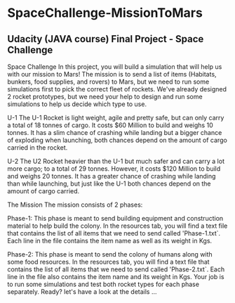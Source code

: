 # SpaceChallenge-MissionToMars
Udacity (JAVA course) Final Project - Space Challenge
------------------------------------------------------------------------------------------------------------------------------------------
Space Challenge
In this project, you will build a simulation that will help us with our mission to Mars!
The mission is to send a list of items (Habitats, bunkers, food supplies, and rovers) to Mars, but we need to run some
simulations first to pick the correct fleet of rockets.
We've already designed 2 rocket prototypes, but we need your help to design and run some simulations to help us decide
which type to use.

U-1
The U-1 Rocket is light weight, agile and pretty safe, but can only carry a total of 18 tonnes of cargo. It costs $60 Million to
build and weighs 10 tonnes. It has a slim chance of crashing while landing but a bigger chance of exploding when
launching, both chances depend on the amount of cargo carried in the rocket.

U-2
The U2 Rocket heavier than the U-1 but much safer and can carry a lot more cargo; to a total of 29 tonnes. However, it
costs $120 Million to build and weighs 20 tonnes. It has a greater chance of crashing while landing than while launching,
but just like the U-1 both chances depend on the amount of cargo carried.

The Mission
The mission consists of 2 phases:

Phase-1:
This phase is meant to send building equipment and construction material to help build the colony. In the resources tab,
you will find a text file that contains the list of all items that we need to send called 'Phase-1.txt`. Each line in the file
contains the item name as well as its weight in Kgs.

Phase-2:
This phase is meant to send the colony of humans along with some food resources. In the resources tab, you will find a
text file that contains the list of all items that we need to send called 'Phase-2.txt`. Each line in the file also contains the
item name and its weight in Kgs.
Your job is to run some simulations and test both rocket types for each phase separately.
Ready? let's have a look at the details ...
